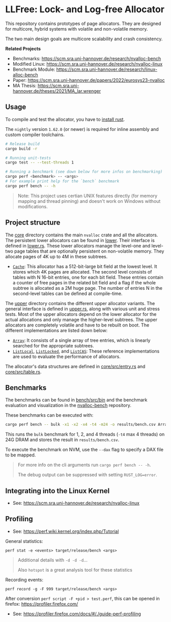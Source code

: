 # LLFree: Lock- and Log-free Allocator

This repository contains prototypes of page allocators.
They are designed for multicore, hybrid systems with volatile and non-volatile memory.

The two main design goals are multicore scalability and crash consistency.

**Related Projects**
- Benchmarks: https://scm.sra.uni-hannover.de/research/nvalloc-bench
- Modified Linux: https://scm.sra.uni-hannover.de/research/nvalloc-linux
- Benchmark Module: https://scm.sra.uni-hannover.de/research/linux-alloc-bench
- Paper: https://scm.sra.uni-hannover.de/papers/2022/eurosys23-nvalloc
- MA Thesis: https://scm.sra.uni-hannover.de/theses/2021/MA_lar.wrenger


## Usage

To compile and test the allocator, you have to [install rust](https://www.rust-lang.org/learn/get-started).

The `nightly` version `1.62.0` (or newer) is required for inline assembly and custom compiler toolchains.

```sh
# Release build
cargo build -r

# Running unit-tests
cargo test -- --test-threads 1

# Running a benchmark (see down below for more infos on benchmarking)
cargo perf <benchmark> -- <args>
# For example print help for the `bench` benchmark
cargo perf bench -- -h
```

> Note: This project uses certian UNIX features directly (for memory mapping and thread pinning) and doesn't work on Windows without modifications.

## Project structure

The [core](core/) directory contains the main `nvalloc` crate and all the allocators.
The persistent lower allocators can be found in [lower](core/src/lower/).
Their interface is defined in [lower.rs](core/src/lower.rs).
These lower allocators manage the level-one and level-two page tables that are optionally persistent on non-volatile memory.
They allocate pages of 4K up to 4M in these subtrees.

- [`Cache`](core/src/lower/cache.rs): This allocator has a 512-bit-large bit field at the lowest level. It stores which 4K pages are allocated. The second level consists of tables with N 16-bit entries, one for each bit field. These entries contain a counter of free pages in the related bit field and a flag if the whole subtree is allocated as a 2M huge page.
The number of entries N in the second-level tables can be defined at compile-time.

The [upper](core/src/upper/) directory contains the different upper allocator variants.
The general interface is defined in [upper.rs](core/src/upper.rs), along with various unit and stress tests.
Most of the upper allocators depend on the lower allocator for the actual allocations and only manage the higher-level subtrees.
The upper allocators are completely volatile and have to be rebuilt on boot.
The different implementations are listed down below:

- [`Array`](core/src/upper/array.rs): It consists of a single array of tree entries, which is linearly searched for the appropriate subtrees.
- [`ListLocal`](core/src/upper/list_local.rs), [`ListLocked`](core/src/upper/list_locked.rs), and [`ListCAS`](core/src/upper/list_cas.rs): These reference implementations are used to evaluate the performance of allocators.

The allocator's data structures are defined in [core/src/entry.rs](core/src/entry.rs) and [core/src/table.rs](core/src/table.rs).

## Benchmarks

The benchmarks can be found in [bench/src/bin](bench/src/bin) and the benchmark evaluation and visualization in the [nvalloc-bench](https://scm.sra.uni-hannover.de/research/nvalloc-bench) repository.

These benchmarks can be executed with:

```bash
cargo perf bench -- bulk -x1 -x2 -x4 -t4 -m24 -o results/bench.csv ArrayAtomicA128
```

This runs the `bulk` benchmark for 1, 2, and 4 threads (`-t4` max 4 threads) on 24G DRAM and stores the result in `results/bench.csv`.

To execute the benchmark on NVM, use the `--dax` flag to specify a DAX file to be mapped.

> For more info on the cli arguments run `cargo perf bench -- -h`.
>
> The debug output can be suppressed with setting `RUST_LOG=error`.


## Integrating into the Linux Kernel

- See: https://scm.sra.uni-hannover.de/research/nvalloc-linux


## Profiling

- See: https://perf.wiki.kernel.org/index.php/Tutorial

General statistics:

```
perf stat -e <events> target/release/bench <args>
```

> Additional details with `-d -d -d`...
>
> Also `hotspot` is a great analysis tool for these statistics

Recording events:

```
perf record -g -F 999 target/release/bench <args>
```

After conversion `perf script -F +pid > test.perf`, this can be opened in firefox: https://profiler.firefox.com/

- See: https://profiler.firefox.com/docs/#/./guide-perf-profiling
